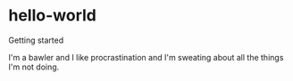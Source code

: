 # hello-world
Getting started

I'm a bawler and I like procrastination and I'm sweating about all the things I'm not doing.
